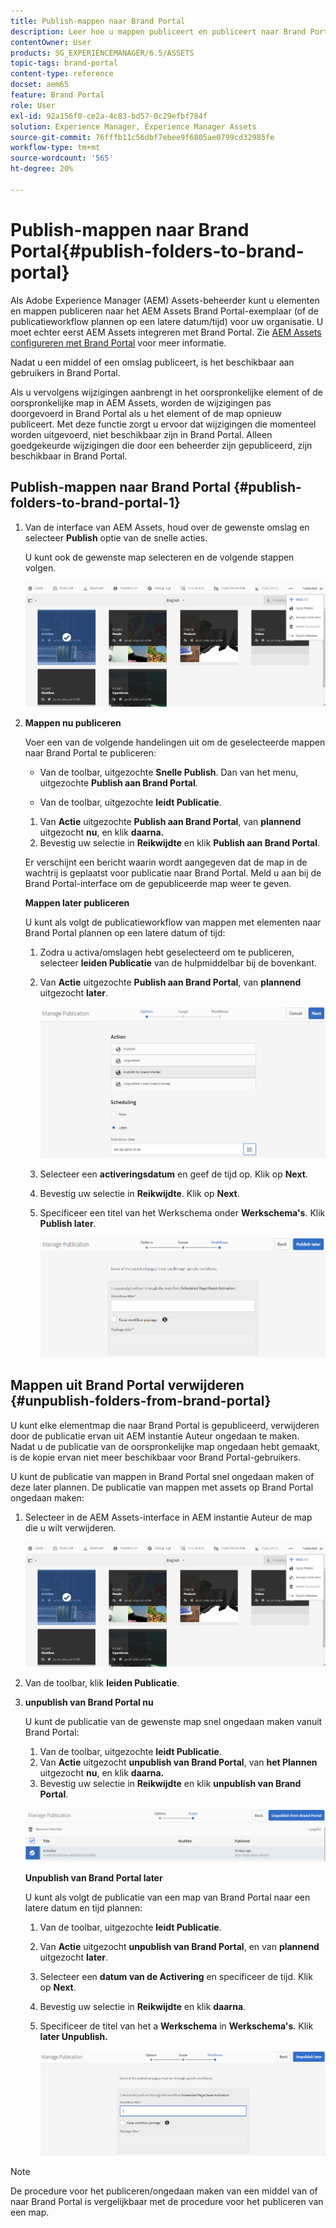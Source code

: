 ```yaml
---
title: Publish-mappen naar Brand Portal
description: Leer hoe u mappen publiceert en publiceert naar Brand Portal.
contentOwner: User
products: SG_EXPERIENCEMANAGER/6.5/ASSETS
topic-tags: brand-portal
content-type: reference
docset: aem65
feature: Brand Portal
role: User
exl-id: 92a156f0-ce2a-4c83-bd57-0c29efbf784f
solution: Experience Manager, Experience Manager Assets
source-git-commit: 76fffb11c56dbf7ebee9f6805ae0799cd32985fe
workflow-type: tm+mt
source-wordcount: '565'
ht-degree: 20%

---
```


# Publish-mappen naar Brand Portal{#publish-folders-to-brand-portal}

Als Adobe Experience Manager (AEM) Assets-beheerder kunt u elementen en mappen publiceren naar het AEM Assets Brand Portal-exemplaar (of de publicatieworkflow plannen op een latere datum/tijd) voor uw organisatie. U moet echter eerst AEM Assets integreren met Brand Portal. Zie [AEM Assets configureren met Brand Portal](/help/assets/configure-aem-assets-with-brand-portal.md) voor meer informatie.

Nadat u een middel of een omslag publiceert, is het beschikbaar aan gebruikers in Brand Portal.

Als u vervolgens wijzigingen aanbrengt in het oorspronkelijke element of de oorspronkelijke map in AEM Assets, worden de wijzigingen pas doorgevoerd in Brand Portal als u het element of de map opnieuw publiceert. Met deze functie zorgt u ervoor dat wijzigingen die momenteel worden uitgevoerd, niet beschikbaar zijn in Brand Portal. Alleen goedgekeurde wijzigingen die door een beheerder zijn gepubliceerd, zijn beschikbaar in Brand Portal.

## Publish-mappen naar Brand Portal {#publish-folders-to-brand-portal-1}

1. Van de interface van AEM Assets, houd over de gewenste omslag en selecteer **Publish** optie van de snelle acties.

   U kunt ook de gewenste map selecteren en de volgende stappen volgen.

   ![publish2bp](assets/publish2bp.png)

1. **Mappen nu publiceren**

   Voer een van de volgende handelingen uit om de geselecteerde mappen naar Brand Portal te publiceren:

   * Van de toolbar, uitgezochte **Snelle Publish**. Dan van het menu, uitgezochte **Publish aan Brand Portal**.

   * Van de toolbar, uitgezochte **leidt Publicatie**.

   1. Van **Actie** uitgezochte **Publish aan Brand Portal**, van **plannend** uitgezocht **nu**, en klik **daarna.**
   1. Bevestig uw selectie in **Reikwijdte** en klik **Publish aan Brand Portal**.

   Er verschijnt een bericht waarin wordt aangegeven dat de map in de wachtrij is geplaatst voor publicatie naar Brand Portal. Meld u aan bij de Brand Portal-interface om de gepubliceerde map weer te geven.

   **Mappen later publiceren**

   U kunt als volgt de publicatieworkflow van mappen met elementen naar Brand Portal plannen op een latere datum of tijd:

   1. Zodra u activa/omslagen hebt geselecteerd om te publiceren, selecteer **leiden Publicatie** van de hulpmiddelbar bij de bovenkant.
   1. Van **Actie** uitgezochte **Publish aan Brand Portal**, van **plannend** uitgezocht **later**.

      ![publishlaterbp](assets/publishlaterbp.png)

   1. Selecteer een **activeringsdatum** en geef de tijd op. Klik op **Next**.
   1. Bevestig uw selectie in **Reikwijdte**. Klik op **Next**.
   1. Specificeer een titel van het Werkschema onder **Werkschema&#39;s**. Klik **Publish later**.

      ![manageschedulepub](assets/manageschedulepub.png)

## Mappen uit Brand Portal verwijderen {#unpublish-folders-from-brand-portal}

U kunt elke elementmap die naar Brand Portal is gepubliceerd, verwijderen door de publicatie ervan uit AEM instantie Auteur ongedaan te maken. Nadat u de publicatie van de oorspronkelijke map ongedaan hebt gemaakt, is de kopie ervan niet meer beschikbaar voor Brand Portal-gebruikers.

U kunt de publicatie van mappen in Brand Portal snel ongedaan maken of deze later plannen. De publicatie van mappen met assets op Brand Portal ongedaan maken:

1. Selecteer in de AEM Assets-interface in AEM instantie Auteur de map die u wilt verwijderen.

   ![publish2bp-1](assets/publish2bp.png)

1. Van de toolbar, klik **leiden Publicatie**.

1. **unpublish van Brand Portal nu**

   U kunt de publicatie van de gewenste map snel ongedaan maken vanuit Brand Portal:

   1. Van de toolbar, uitgezochte **leidt Publicatie**.
   1. Van **Actie** uitgezocht **unpublish van Brand Portal**, van **het Plannen** uitgezocht **nu**, en klik **daarna.**
   1. Bevestig uw selectie in **Reikwijdte** en klik **unpublish van Brand Portal**.

   ![confirm-unpublish](assets/confirm-unpublish.png)

   **Unpublish van Brand Portal later**

   U kunt als volgt de publicatie van een map van Brand Portal naar een latere datum en tijd plannen:

   1. Van de toolbar, uitgezochte **leidt Publicatie**.
   1. Van **Actie** uitgezocht **unpublish van Brand Portal**, en van **plannend** uitgezocht **later**.
   1. Selecteer een **datum van de Activering** en specificeer de tijd. Klik op **Next**.
   1. Bevestig uw selectie in **Reikwijdte** en klik **daarna**.
   1. Specificeer de titel van het a **Werkschema** in **Werkschema&#39;s**. Klik **later Unpublish.**

      ![unpublishworkflows](assets/unpublishworkflows.png)

>[!NOTE]
>
>De procedure voor het publiceren/ongedaan maken van een middel van of naar Brand Portal is vergelijkbaar met de procedure voor het publiceren van een map.
